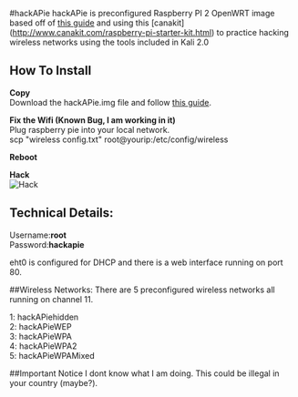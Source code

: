 #hackAPie
hackAPie is preconfigured Raspberry PI 2 OpenWRT image based off of [this guide](https://devzone.nordicsemi.com/blogs/700/trying-openwrt-chaos-calmer-1505-rc1-on-raspberry-/) and using this [canakit] (http://www.canakit.com/raspberry-pi-starter-kit.html) to practice hacking wireless networks using the tools included in Kali 2.0 

## How To Install 

**Copy**<br>
Download the hackAPie.img file and follow [this guide](https://www.raspberrypi.org/documentation/installation/installing-images/mac.md).<br>

**Fix the Wifi (Known Bug, I am working in it)**<br>
Plug raspberry pie into your local network. <br> 
scp "wireless config.txt" root@yourip:/etc/config/wireless<br> 

**Reboot**<br>

**Hack**<br>
![Hack](https://d2jhuj1whasmze.cloudfront.net/photos/normal/dArBk.jpg)

## Technical Details:
Username:**root**<br>
Password:**hackapie**<br>

eht0 is configured for DHCP and there is a web interface running on port 80. 

##Wireless Networks:
There are 5 preconfigured wireless networks all running on channel 11.

1: hackAPiehidden<br>
2: hackAPieWEP<br> 
3: hackAPieWPA<br> 
4: hackAPieWPA2<br> 
5: hackAPieWPAMixed<br> 

##Important Notice
I dont know what I am doing. This could be illegal in your country (maybe?).
